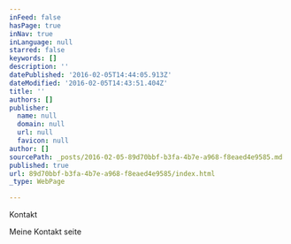 ```yaml
---
inFeed: false
hasPage: true
inNav: true
inLanguage: null
starred: false
keywords: []
description: ''
datePublished: '2016-02-05T14:44:05.913Z'
dateModified: '2016-02-05T14:43:51.404Z'
title: ''
authors: []
publisher:
  name: null
  domain: null
  url: null
  favicon: null
author: []
sourcePath: _posts/2016-02-05-89d70bbf-b3fa-4b7e-a968-f8eaed4e9585.md
published: true
url: 89d70bbf-b3fa-4b7e-a968-f8eaed4e9585/index.html
_type: WebPage

---
```

Kontakt

Meine Kontakt seite